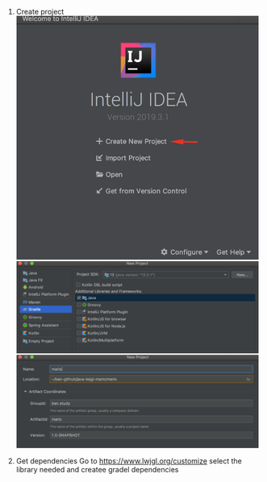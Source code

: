 

1. Create project
![](./_images/new-proj-1.png)
![](./_images/new-proj-2.png)
![](./_images/new-proj-3.png)



2. Get dependencies
Go to https://www.lwjgl.org/customize
select the library needed and createe gradel dependencies

